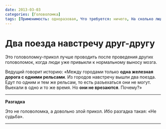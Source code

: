 ```yaml
---
date: 2013-03-03
categories: [Головоломка]
tags: [Применимость: одноразовая, Что требуется: ничего, На сколько людей рассчитано: от 2, Подвижность: нет, Место проведения: где угодно]
---
```


# Два поезда навстречу друг-другу

Это головоломку-прикол лучше проводить после проведения других головоломок, когда люди уже привыкли к нормальному выносу мозга.

Ведущий говорит историю: «Между городами только **одна железная дорога с одними рельсами**. Из городов навстречу вышли два поезда. Едут по одним и тем же рельсам, то есть разъехаться они не могут. Выехали в одно и то же время. Но **они не врезаются**. Почему?»

---

**Разгадка** <!-- !details -->

Это не головоломка, а довольно злой прикол. Ибо разгадка такая: «Не судьба».

---

